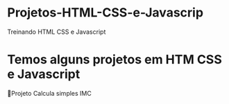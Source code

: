 # Projetos-HTML-CSS-e-Javascrip

Treinando HTML CSS e Javascript

# Temos alguns projetos em HTM CSS e Javascript

🚀Projeto Calcula simples IMC<br>
